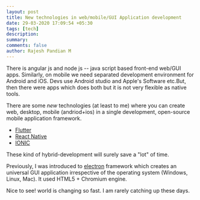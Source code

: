 ```yaml
---
layout: post
title: New technologies in web/mobile/GUI Application development
date: 29-03-2020 17:09:54 +05:30
tags: [tech]
description:
summary:
comments: false
author: Rajesh Pandian M
---
```


There is angular js and node js -- java script based front-end web/GUI apps.
Similarly, on mobile we need separated development environment for Android and iOS.
Devs use Android studio and Apple's Software etc.But, then there were apps which does both but it is not very flexible as native tools.

There are some *new* technologies (at least to me) where you can create
web, desktop, mobile (andriod+ios) in a single development, open-source mobile application framework.

- [Flutter](https://en.wikipedia.org/wiki/Flutter_(software))
- [React Native](https://en.wikipedia.org/wiki/React_Native)
- [IONIC](https://en.wikipedia.org/wiki/Ionic_(mobile_app_framework))

These kind of hybrid-development will surely save a "lot" of time.

Previously, I was introduced to [electron](https://en.wikipedia.org/wiki/Electron_(software_framework)) framework which creates an universal GUI application irrespective of the operating system (Windows, Linux, Mac). It used HTML5 + Chromium engine.

Nice to see! world is changing so fast. I am rarely catching up these days.


